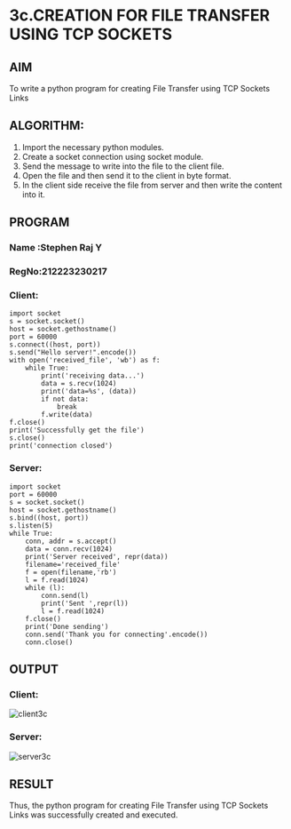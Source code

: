 # 3c.CREATION FOR FILE TRANSFER USING TCP SOCKETS
## AIM
To write a python program for creating File Transfer using TCP Sockets Links
## ALGORITHM:
1. Import the necessary python modules.
2. Create a socket connection using socket module.
3. Send the message to write into the file to the client file.
4. Open the file and then send it to the client in byte format.
5. In the client side receive the file from server and then write the content into it.
## PROGRAM
### Name :Stephen Raj Y
### RegNo:212223230217
### Client:
```
import socket
s = socket.socket()
host = socket.gethostname()
port = 60000
s.connect((host, port))
s.send("Hello server!".encode())
with open('received_file', 'wb') as f:
    while True:
        print('receiving data...')
        data = s.recv(1024)
        print('data=%s', (data))
        if not data:
            break
        f.write(data)
f.close()
print('Successfully get the file')
s.close()
print('connection closed')
```
### Server:
```
import socket 
port = 60000 
s = socket.socket() 
host = socket.gethostname() 
s.bind((host, port))
s.listen(5) 
while True:
    conn, addr = s.accept() 
    data = conn.recv(1024)
    print('Server received', repr(data))
    filename='received_file'
    f = open(filename,'rb')
    l = f.read(1024)
    while (l):
        conn.send(l)
        print('Sent ',repr(l))
        l = f.read(1024)
    f.close()
    print('Done sending')
    conn.send('Thank you for connecting'.encode())
    conn.close()
```

## OUTPUT
### Client:
![client3c](https://github.com/VincyJovitha01/3c.FILE_TRANSFER_USING_TCP_SOCKETS/assets/147121113/019749c0-d616-478b-9d64-c6f6f554f9df)

### Server:
![server3c](https://github.com/VincyJovitha01/3c.FILE_TRANSFER_USING_TCP_SOCKETS/assets/147121113/0435a3d2-c768-4157-933a-af73ba1ffa3e)

## RESULT
Thus, the python program for creating File Transfer using TCP Sockets Links was 
successfully created and executed.
